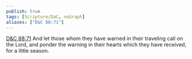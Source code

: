 ```yaml
---
publish: true
tags: [Scripture/DaC, noGraph]
aliases: ["D&C 88:71"]
---
```

[D&C 88:71](https://churchofjesuschrist.org/study/scriptures/dc-testament/dc/88?lang=eng&id=p71#p71) And let those whom they have warned in their traveling call on the Lord, and ponder the warning in their hearts which they have received, for a little season.
